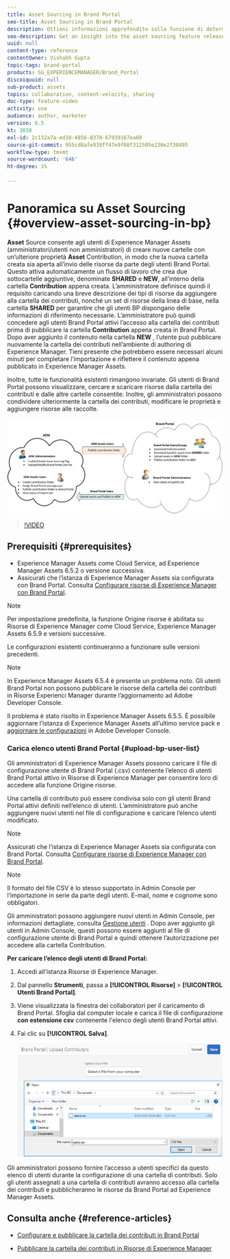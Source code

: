 ```yaml
---
title: Asset Sourcing in Brand Portal
seo-title: Asset Sourcing in Brand Portal
description: Ottieni informazioni approfondite sulla funzione di determinazione origine delle risorse rilasciata in Adobe Experience Manager Assets Brand Portal.
seo-description: Get an insight into the asset sourcing feature released in the Adobe Experience Manager Assets Brand Portal.
uuid: null
content-type: reference
contentOwner: Vishabh Gupta
topic-tags: brand-portal
products: SG_EXPERIENCEMANAGER/Brand_Portal
discoiquuid: null
sub-product: assets
topics: collaboration, content-velocity, sharing
doc-type: feature-video
activity: use
audience: author, marketer
version: 6.5
kt: 3838
exl-id: 2c132a7a-ed10-4856-8378-67939167ea60
source-git-commit: 955cd8afe939ff47e9f08f312505e230e2f38495
workflow-type: tm+mt
source-wordcount: '646'
ht-degree: 1%

---
```


# Panoramica su Asset Sourcing {#overview-asset-sourcing-in-bp}

**Asset** Source consente agli utenti di Experience Manager Assets (amministratori/utenti non amministratori) di creare nuove cartelle con un’ulteriore proprietà  **Asset** Contribution, in modo che la nuova cartella creata sia aperta all’invio delle risorse da parte degli utenti Brand Portal. Questo attiva automaticamente un flusso di lavoro che crea due sottocartelle aggiuntive, denominate **SHARED** e **NEW**, all’interno della cartella **Contribution** appena creata. L’amministratore definisce quindi il requisito caricando una breve descrizione dei tipi di risorse da aggiungere alla cartella dei contributi, nonché un set di risorse della linea di base, nella cartella **SHARED** per garantire che gli utenti BP dispongano delle informazioni di riferimento necessarie. L’amministratore può quindi concedere agli utenti Brand Portal attivi l’accesso alla cartella dei contributi prima di pubblicare la cartella **Contribution** appena creata in Brand Portal. Dopo aver aggiunto il contenuto nella cartella **NEW** , l’utente può pubblicare nuovamente la cartella dei contributi nell’ambiente di authoring di Experience Manager. Tieni presente che potrebbero essere necessari alcuni minuti per completare l’importazione e riflettere il contenuto appena pubblicato in Experience Manager Assets.

Inoltre, tutte le funzionalità esistenti rimangono invariate. Gli utenti di Brand Portal possono visualizzare, cercare e scaricare risorse dalla cartella dei contributi e dalle altre cartelle consentite. Inoltre, gli amministratori possono condividere ulteriormente la cartella dei contributi, modificare le proprietà e aggiungere risorse alle raccolte.

![Origine risorse Brand Portal](assets/asset-sourcing.png)

>[!VIDEO](https://video.tv.adobe.com/v/29365/?quality=12)

## Prerequisiti {#prerequisites}

* Experience Manager Assets come Cloud Service, ad Experience Manager Assets 6.5.2 o versione successiva.
* Assicurati che l’istanza di Experience Manager Assets sia configurata con Brand Portal. Consulta [Configurare risorse di Experience Manager con Brand Portal](../using/configure-aem-assets-with-brand-portal.md).

<!--
* Ensure that your Brand Portal tenant is configured with one AEM Assets author instance.
-->

>[!NOTE]
>
>Per impostazione predefinita, la funzione Origine risorse è abilitata su Risorse di Experience Manager come Cloud Service, Experience Manager Assets 6.5.9 e versioni successive.
>
>Le configurazioni esistenti continueranno a funzionare sulle versioni precedenti.

>[!NOTE]
>
>In Experience Manager Assets 6.5.4 è presente un problema noto. Gli utenti Brand Portal non possono pubblicare le risorse della cartella dei contributi in Risorse Experienci Manager durante l’aggiornamento ad Adobe Developer Console.
>
>Il problema è stato risolto in Experience Manager Assets 6.5.5. È possibile aggiornare l’istanza di Experience Manager Assets all’ultimo service pack e [aggiornare le configurazioni](https://experienceleague.adobe.com/docs/experience-manager-65/assets/brandportal/configure-aem-assets-with-brand-portal.html#upgrade-integration-65) in Adobe Developer Console.

<!--

>For immediate fix on AEM 6.5.4, it is recommended to [download the hotfix](https://www.adobeaemcloud.com/content/marketplace/marketplaceProxy.html?packagePath=/content/companies/public/adobe/packages/cq650/hotfix/cq-6.5.0-hotfix-33041) and install on your author instance.
-->

<!--
## Configure Asset Sourcing {#configure-asset-sourcing}

**Asset Sourcing** is configured from within the AEM Assets author instance. The administrators can enable the Asset Sourcing feature flag configuration from the **AEM Web Console Configuration** and upload the active Brand Portal users list in **AEM Assets**.

>[!NOTE]
>
>Asset Sourcing is by default enabled on AEM Assets as a Cloud Service. The AEM administrator can directly upload the active Brand Portal users to allow them access to the Asset Sourcing feature.

>[!NOTE]
>
>Before you begin with the configuration, ensure that your AEM Assets instance is configured with Brand Portal. See, [Configure AEM Assets with Brand Portal](../using/configure-aem-assets-with-brand-portal.md). 

The following video demonstrates, how to configure Asset Sourcing on your AEM Assets author instance:

>[!VIDEO](https://video.tv.adobe.com/v/29771)
-->

<!--
### Enable Asset Sourcing {#enable-asset-sourcing}

AEM administrators can enable the Asset Sourcing feature flag from within the AEM Web Console Configuration (a.k.a Configuration Manager).

>[!NOTE]
>
>This step is not applicable for AEM Assets as a Cloud Service.


**To enable Asset Sourcing:**
1. Log in to your AEM Assets author instance and open Configuration Manager. 
Default URL: http:// localhost:4502/system/console/configMgr.
1. Search using the keyword **Asset Sourcing** to locate **[!UICONTROL Asset Sourcing Feature Flag Config]**.
1. Click **[!UICONTROL Asset Sourcing Feature Flag Config]** to open the configuration window.
1. Select the **[!UICONTROL feature.flag.active.status]** check box.
1. Click **[!UICONTROL Save]**.

![](assets/enable-asset-sourcing.png)
-->


### Carica elenco utenti Brand Portal {#upload-bp-user-list}

Gli amministratori di Experience Manager Assets possono caricare il file di configurazione utente di Brand Portal (.csv) contenente l’elenco di utenti Brand Portal attivo in Risorse di Experience Manager per consentire loro di accedere alla funzione Origine risorse.

Una cartella di contributo può essere condivisa solo con gli utenti Brand Portal attivi definiti nell’elenco di utenti. L’amministratore può anche aggiungere nuovi utenti nel file di configurazione e caricare l’elenco utenti modificato.

>[!NOTE]
>
>Assicurati che l’istanza di Experience Manager Assets sia configurata con Brand Portal. Consulta [Configurare risorse di Experience Manager con Brand Portal](../using/configure-aem-assets-with-brand-portal.md).

>[!NOTE]
>
>Il formato del file CSV è lo stesso supportato in Admin Console per l’importazione in serie da parte degli utenti. E-mail, nome e cognome sono obbligatori.

Gli amministratori possono aggiungere nuovi utenti in Admin Console, per informazioni dettagliate, consulta [Gestione utenti](brand-portal-adding-users.md) . Dopo aver aggiunto gli utenti in Admin Console, questi possono essere aggiunti al file di configurazione utente di Brand Portal e quindi ottenere l’autorizzazione per accedere alla cartella Contribution.

**Per caricare l’elenco degli utenti di Brand Portal:**

1. Accedi all’istanza Risorse di Experience Manager.
1. Dal pannello **Strumenti**, passa a **[!UICONTROL Risorse]** > **[!UICONTROL Utenti Brand Portal]**.

1. Viene visualizzata la finestra dei collaboratori per il caricamento di Brand Portal.
Sfoglia dal computer locale e carica il file di configurazione **con estensione csv** contenente l&#39;elenco degli utenti Brand Portal attivi.
1. Fai clic su **[!UICONTROL Salva]**.

   ![](assets/upload-user-list2.png)


Gli amministratori possono fornire l’accesso a utenti specifici da questo elenco di utenti durante la configurazione di una cartella di contributi. Solo gli utenti assegnati a una cartella di contributi avranno accesso alla cartella dei contributi e pubblicheranno le risorse da Brand Portal ad Experience Manager Assets.

## Consulta anche {#reference-articles}

* [Configurare e pubblicare la cartella dei contributi in Brand Portal](brand-portal-publish-contribution-folder-to-brand-portal.md)

* [Pubblicare la cartella dei contributi in Risorse di Experience Manager](brand-portal-publish-contribution-folder-to-aem-assets.md)
